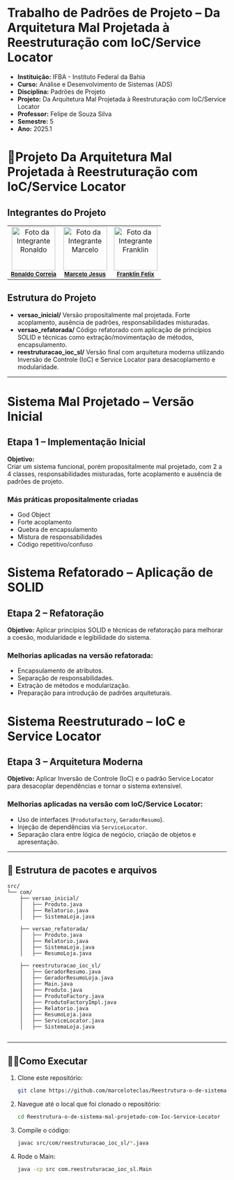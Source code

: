 # Trabalho de Padrões de Projeto – Da Arquitetura Mal Projetada à Reestruturação com IoC/Service Locator
- **Instituição:** IFBA - Instituto Federal da Bahia
- **Curso:** Análise e Desenvolvimento de Sistemas (ADS)
- **Disciplina:** Padrões de Projeto 
- **Projeto:** Da Arquitetura Mal Projetada à Reestruturação com IoC/Service Locator
- **Professor:** Felipe de Souza Silva
- **Semestre:** 5
- **Ano:** 2025.1

# 📌Projeto Da Arquitetura Mal Projetada à Reestruturação com IoC/Service Locator

## Integrantes do Projeto

<table>
  <tr>
        <td align="center">
      <img src="https://avatars.githubusercontent.com/u/129338943?v=4" width="100px;" alt="Foto da Integrante Ronaldo"/><br />
      <sub><b><a href="https://github.com/Ronaldo-Correia">Ronaldo Correia</a></b></sub>
    </td>
    <td align="center">
      <img src="https://avatars.githubusercontent.com/u/114780494?v=4" width="100px;" alt="Foto da Integrante Marcelo"/><br />
      <sub><b><a href="https://github.com/marceloteclas">Marcelo Jesus</a></b></sub>
    </td>
    <td align="center">
      <img src="https://avatars.githubusercontent.com/u/129909472?v=4" width="100px;" alt="Foto da Integrante Franklin"/><br />
      <sub><b><a href="https://github.com/FranklinFelixADS">Franklin Felix</a></b></sub>
    </td>

  </tr>
</table>

## Estrutura do Projeto

- **versao_inicial/**	Versão propositalmente mal projetada. Forte acoplamento, ausência de padrões, responsabilidades misturadas.
- **versao_refatorada/**	Código refatorado com aplicação de princípios SOLID e técnicas como extração/movimentação de métodos, encapsulamento.
- **reestruturacao_ioc_sl/**	Versão final com arquitetura moderna utilizando Inversão de Controle (IoC) e Service Locator para desacoplamento e modularidade.
---

# Sistema Mal Projetado – Versão Inicial

## Etapa 1 – Implementação Inicial

**Objetivo:**  
Criar um sistema funcional, porém propositalmente mal projetado, com 2 a 4 classes, responsabilidades misturadas, forte acoplamento e ausência de padrões de projeto.

### Más práticas propositalmente criadas
- God Object
- Forte acoplamento
- Quebra de encapsulamento
- Mistura de responsabilidades
- Código repetitivo/confuso
  
# Sistema Refatorado – Aplicação de SOLID

## Etapa 2 – Refatoração

**Objetivo:**
Aplicar princípios SOLID e técnicas de refatoração para melhorar a coesão, modularidade e legibilidade do sistema.

### Melhorias aplicadas na versão refatorada:
- Encapsulamento de atributos.
- Separação de responsabilidades.
- Extração de métodos e modularização.
- Preparação para introdução de padrões arquiteturais.
  
# Sistema Reestruturado – IoC e Service Locator

## Etapa 3 – Arquitetura Moderna

**Objetivo:**
Aplicar Inversão de Controle (IoC) e o padrão Service Locator para desacoplar dependências e tornar o sistema extensível.

### Melhorias aplicadas na versão com IoC/Service Locator:
- Uso de interfaces (`ProdutoFactory`, `GeradorResumo`).
- Injeção de dependências via `ServiceLocator`.
- Separação clara entre lógica de negócio, criação de objetos e apresentação.

---

## 📁 Estrutura de pacotes e arquivos
```
src/
└── com/
    ├── versao_inicial/
    │   ├── Produto.java
    │   ├── Relatorio.java
    │   ├── SistemaLoja.java

    ├── versao_refatorada/
    │   ├── Produto.java
    │   ├── Relatorio.java
    │   ├── SistemaLoja.java
    │   ├── ResumoLoja.java

    ├── reestruturacao_ioc_sl/
    │   ├── GeradorResumo.java
    │   ├── GeradorResumoLoja.java
    │   ├── Main.java
    │   ├── Produto.java
    │   ├── ProdutoFactory.java
    │   ├── ProdutoFactoryImpl.java
    │   ├── Relatorio.java
    │   ├── ResumoLoja.java
    │   ├── ServiceLocator.java
    │   ├── SistemaLoja.java


```

---

## 👨‍💻Como Executar
1. Clone este repositório:
   ```bash
   git clone https://github.com/marceloteclas/Reestrutura-o-de-sistema-mal-projetado-com-Ioc-Service-Locator.git 
   ```
2. Navegue até o local que foi clonado o repositório:
   ```bash
   cd Reestrutura-o-de-sistema-mal-projetado-com-Ioc-Service-Locator
   ```
3. Compile o código:
   ```bash
   javac src/com/reestruturacao_ioc_sl/*.java
   ```
 
4. Rode o Main:
   ```bash
   java -cp src com.reestruturacao_ioc_sl.Main
   ```

